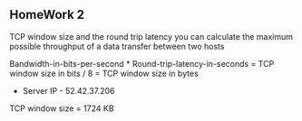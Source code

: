 ## HomeWork 2

TCP window size and the round trip latency you can calculate the maximum possible throughput of a data transfer between two hosts

Bandwidth-in-bits-per-second * Round-trip-latency-in-seconds = TCP window size in bits / 8 = TCP window size in bytes

- Server IP - 52.42.37.206


TCP window size = 1724 KB
